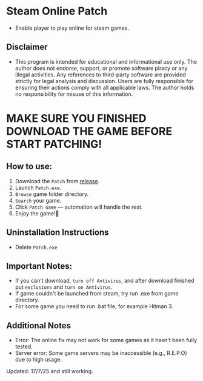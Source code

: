 # Steam Online Patch
- Enable player to play online for steam games.
## Disclaimer
- This program is intended for educational and informational use only. The author does not endorse, support, or promote software piracy or any illegal activities. Any references to third-party software are provided strictly for legal analysis and discussion. Users are fully responsible for ensuring their actions comply with all applicable laws. The author holds no responsibility for misuse of this information.

# MAKE SURE YOU FINISHED DOWNLOAD THE GAME BEFORE START PATCHING!
## How to use:
1. Download the `Patch` from [release](https://github.com/xacgbeta/onlinefix2/releases/tag/Patch).
1. Launch `Patch.exe`.
2. `Browse` game folder directory.
3. `Search` your game.
4. Click `Patch Game` — automation will handle the rest.
5. Enjoy the game!🎉

## Uninstallation Instructions
- Delete `Patch.exe`

## Important Notes:
- If you can't download, `turn off Antivirus`, and after download finished put `exclusions` and `turn on Antivirus`.
- If game couldn't be launched from steam, try run .exe from game directory.
- For some game you need to run .bat file, for example Hitman 3.

## Additional Notes
- Error: The online fix may not work for some games as it hasn't been fully tested.
- Server error: Some game servers may be inaccessible (e.g., R.E.P.O) due to high usage.

Updated: 17/7/25 and still working.
